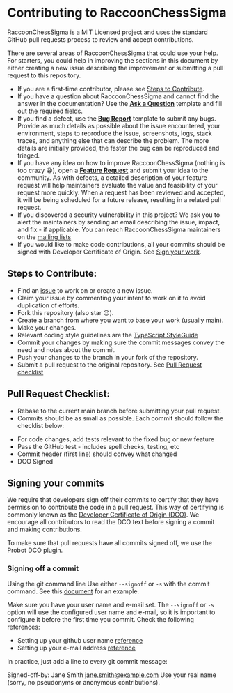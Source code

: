 # Contributing to RaccoonChessSigma

RaccoonChessSigma is a MIT Licensed project and uses the standard GitHub pull requests process to review and accept contributions.

There are several areas of RaccoonChessSigma that could use your help. For starters, you could help in improving the sections in this document by either creating a new issue describing the improvement or submitting a pull request to this repository.

* If you are a first-time contributor, please see [Steps to Contribute](#steps-to-contribute).
* If you have a question about RaccoonChessSigma and cannot find the answer in the documentation? 
Use the **[Ask a Question](../.github/ISSUE_TEMPLATE/ask-a-question.md)** template and fill out the required fields.
* If you find a defect, use the **[Bug Report](../.github/ISSUE_TEMPLATE/bug_report.md)** template to submit any bugs.
Provide as much details as possible about the issue encountered, your environment, steps to reproduce the issue,
screenshots, logs, stack traces, and anything else that can describe the problem. The more details are initially provided, the faster the bug can be reproduced and triaged.
* If you have any idea on how to improve RaccoonChessSigma (nothing is too crazy 😀), open a **[Feature Request](../.github/ISSUE_TEMPLATE/feature_request.md)** and submit your idea to the community.
As with defects, a detailed description of your feature request will help maintainers evaluate the value and feasibility of your request more quickly.
When a request has been reviewed and accepted, it will be being scheduled for a future release, resulting in a related pull request.
* If you discovered a security vulnerability in this project? We ask you to alert the maintainers by sending an email describing the issue, impact, and 
fix - if applicable. You can reach RaccoonChessSigma maintainers on the [mailing lists](mailto:michael.edegware@gmail.com?subject=[RaccoonChessSigma]%20<replace%20me%20with%20more%20specific%20subject>)
* If you would like to make code contributions, all your commits should be signed with Developer Certificate of Origin. See [Sign your work](#sign-your-work). 

## Steps to Contribute:

* Find an [issue](https://github.com/medegw01/RaccoonChessSigma/issues) to work on or create a new issue.
* Claim your issue by commenting your intent to work on it to avoid duplication of efforts. 
* Fork this repository (also star 😉).
* Create a branch from where you want to base your work (usually main).
* Make your changes.
* Relevant coding style guidelines are the [TypeScript StyleGuide](https://basarat.gitbook.io/typescript/styleguide)
* Commit your changes by making sure the commit messages convey the need and notes about the commit.
* Push your changes to the branch in your fork of the repository.
* Submit a pull request to the original repository. See [Pull Request checklist](#pull-request-checklist)
  
## Pull Request Checklist:

* Rebase to the current main branch before submitting your pull request.
* Commits should be as small as possible. Each commit should follow the checklist below:

- For code changes, add tests relevant to the fixed bug or new feature
- Pass the GitHub test - includes spell checks, testing, etc
- Commit header (first line) should convey what changed
- DCO Signed 


## Signing your commits

We require that developers sign off their commits to certify that they have permission to contribute the code in a pull request. This way of certifying is commonly known as the [Developer Certificate of Origin (DCO)](https://developercertificate.org/). We encourage all contributors to read the DCO text before signing a commit and making contributions.

To make sure that pull requests have all commits signed off, we use the Probot DCO plugin.

### Signing off a commit

Using the git command line
Use either `--signoff` or `-s` with the commit command. See this [document](https://probot.github.io/apps/dco/) for an example.

Make sure you have your user name and e-mail set. The `--signoff` or `-s` option will use the configured user name and e-mail, so it is important to configure it before the first time you commit. Check the following references:

* Setting up your github user name [reference](https://help.github.com/articles/setting-your-username-in-git/)
* Setting up your e-mail address [reference](https://help.github.com/articles/setting-your-commit-email-address-in-git/)

In practice, just add a line to every git commit message:

Signed-off-by: Jane Smith jane.smith@example.com Use your real name (sorry, no pseudonyms or anonymous contributions).